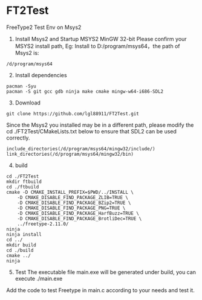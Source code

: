 # FT2Test
FreeType2 Test Env on Msys2

1. Install Msys2 and Startup MSYS2 MinGW 32-bit
Please confirm your MSYS2 install path, Eg: Install to D:/program/msys64，the path of Msys2 is:
```
/d/program/msys64
```
2. Install dependencies
```
pacman -Syu
pacman -S git gcc gdb ninja make cmake mingw-w64-i686-SDL2
```
3. Download
```
git clone https://github.com/lgl88911/FT2Test.git

```
Since the Msys2 you installed may be in a different path, please modify the cd ./FT2Test/CMakeLists.txt below to ensure that SDL2 can be used correctly.
```
include_directories(/d/program/msys64/mingw32/include/)
link_directories(/d/program/msys64/mingw32/bin)
```

4. build
```
cd ./FT2Test
mkdir ftbuild
cd ./ftbuild
cmake -D CMAKE_INSTALL_PREFIX=$PWD/../INSTALL \
    -D CMAKE_DISABLE_FIND_PACKAGE_ZLIB=TRUE \
    -D CMAKE_DISABLE_FIND_PACKAGE_BZip2=TRUE \
    -D CMAKE_DISABLE_FIND_PACKAGE_PNG=TRUE \
    -D CMAKE_DISABLE_FIND_PACKAGE_HarfBuzz=TRUE \
    -D CMAKE_DISABLE_FIND_PACKAGE_BrotliDec=TRUE \
    ../freetype-2.11.0/
ninja
ninja install
cd ../
mkdir build
cd ./build
cmake ../
ninja
```

5. Test
The executable file main.exe will be generated under build, you can execute ./main.exe


Add the code to test Freetype in main.c according to your needs and test it.

